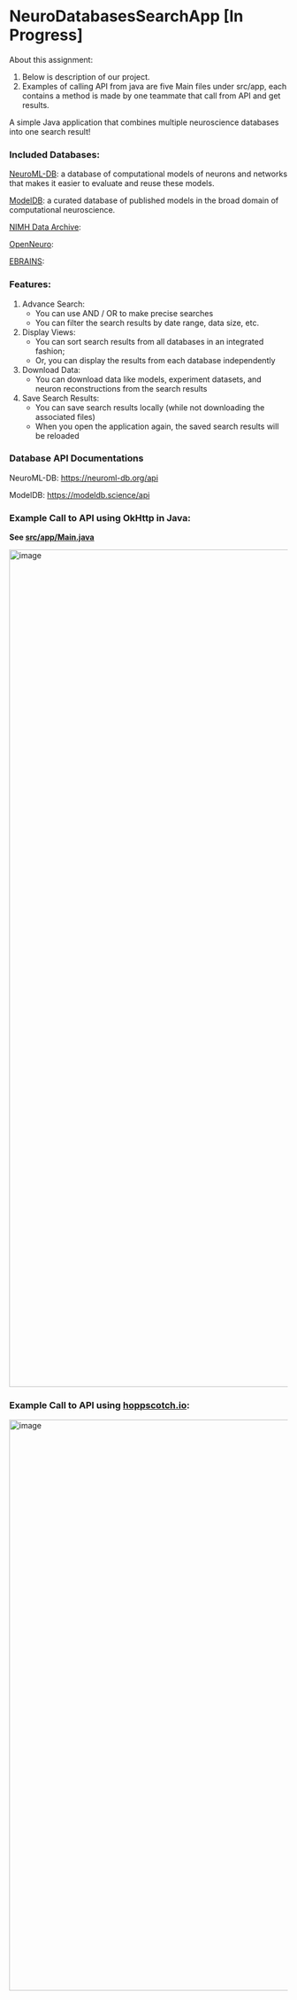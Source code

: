 # NeuroDatabasesSearchApp [In Progress]
About this assignment:
1. Below is description of our project.
2. Examples of calling API from java are five Main files under src/app, each contains a method is made by one teammate that call from API and get results.

A simple Java application that combines multiple neuroscience databases into one search result!

### Included Databases:
[NeuroML-DB](https://neuroml-db.org/): a database of computational models of neurons and networks that makes it easier to evaluate and reuse these models.  

[ModelDB](https://modeldb.science/): a curated database of published models in the broad domain of computational neuroscience.

[NIMH Data Archive](https://nda.nih.gov/nda/apis.html): 

[OpenNeuro](https://openneuro.org/): 

[EBRAINS](https://www.ebrains.eu/): 

### Features:
1. Advance Search:
    - You can use AND / OR to make precise searches
    - You can filter the search results by date range, data size, etc.
2. Display Views:
    - You can sort search results from all databases in an integrated fashion;
    - Or, you can display the results from each database independently
3. Download Data:
    - You can download data like models, experiment datasets, and neuron reconstructions from the search results
4. Save Search Results:
    - You can save search results locally (while not downloading the associated files)
    - When you open the application again, the saved search results will be reloaded
  
### Database API Documentations 

NeuroML-DB: https://neuroml-db.org/api

ModelDB: https://modeldb.science/api

### Example Call to API using OkHttp in Java:
**See [src/app/Main.java](https://github.com/MarksonChen/NeuroDatabasesSearchApp/blob/master/src/app/Main.java)**

<img width="1512" alt="image" src="https://github.com/MarksonChen/NeuroDatabasesSearchApp/assets/46666959/49a03ec2-0b29-4c1c-8719-bfd93ee26215">

### Example Call to API using [hoppscotch.io](https://hoppscotch.io/):
<img width="1031" alt="image" src="https://github.com/MarksonChen/NeuroDatabasesSearchApp/assets/46666959/83f72b5a-f9fd-4488-9ee4-04229e3a5430">
